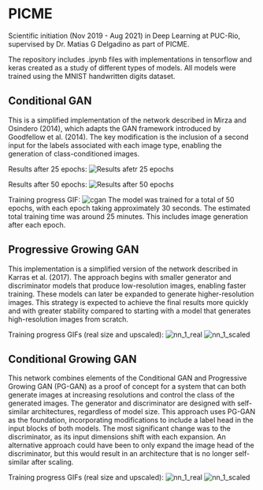 # PICME

Scientific initiation (Nov 2019 - Aug 2021) in Deep Learning at PUC-Rio, supervised by Dr. Matias G Delgadino as part of PICME.

The repository includes .ipynb files with implementations in tensorflow and keras created as a study of different types of models. All models were trained using the MNIST handwritten digits dataset.

## Conditional GAN

This is a simplified implementation of the network described in Mirza and Osindero (2014), which adapts the GAN framework introduced by Goodfellow et al. (2014). The key modification is the inclusion of a second input for the labels associated with each image type, enabling the generation of class-conditioned images.

Results after 25 epochs:
![Results afetr 25 epochs](https://github.com/user-attachments/assets/43345dac-66d2-4630-93bb-9a3a23ec130e)

Results after 50 epochs:
![Results after 50 epochs](https://github.com/user-attachments/assets/82aac72c-b4e1-4009-9d48-1ce47913789c)

Training progress GIF:
![cgan](https://github.com/user-attachments/assets/71d428ae-4869-4c31-9d2b-0b76b23f51eb)
The model was trained for a total of 50 epochs, with each epoch taking approximately 30 seconds. The estimated total training time was around 25 minutes. This includes image generation after each epoch.

## Progressive Growing GAN

This implementation is a simplified version of the network described in Karras et al. (2017). The approach begins with smaller generator and discriminator models that produce low-resolution images, enabling faster training. These models can later be expanded to generate higher-resolution images. This strategy is expected to achieve the final results more quickly and with greater stability compared to starting with a model that generates high-resolution images from scratch.

Training progress GIFs (real size and upscaled):
![nn_1_real](https://github.com/user-attachments/assets/d3faedac-8d25-47df-81cc-8d337491c22d)
![nn_1_scaled](https://github.com/user-attachments/assets/eb54e33b-8e91-45fa-a15d-9c4ff4699d95)


## Conditional Growing GAN

This network combines elements of the Conditional GAN and Progressive Growing GAN (PG-GAN) as a proof of concept for a system that can both generate images at increasing resolutions and control the class of the generated images. The generator and discriminator are designed with self-similar architectures, regardless of model size. This approach uses PG-GAN as the foundation, incorporating modifications to include a label head in the input blocks of both models. The most significant change was to the discriminator, as its input dimensions shift with each expansion. An alternative approach could have been to only expand the image head of the discriminator, but this would result in an architecture that is no longer self-similar after scaling.

Training progress GIFs (real size and upscaled):
![nn_1_real](https://github.com/user-attachments/assets/10dd139b-9f4d-4bd0-a340-cb98a652b3ab)
![nn_1_scaled](https://github.com/user-attachments/assets/929c75b6-23d1-489c-8e0f-ff54b45ba885)

